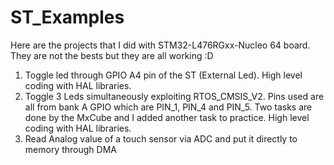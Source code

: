 # ST_Examples

Here are the projects that I did with STM32-L476RGxx-Nucleo 64 board. They are not the bests but they are all working :D 

01. Toggle led through GPIO A4 pin of the ST (External Led). High level coding with HAL libraries.
02. Toggle 3 Leds simultaneously exploiting RTOS_CMSIS_V2. Pins used are all from bank A GPIO which are PIN_1, PIN_4 and PIN_5. Two tasks are done by the MxCube and I added another task to practice. High level coding with HAL libraries.
03. Read Analog value of a touch sensor via ADC and put it directly to memory through DMA